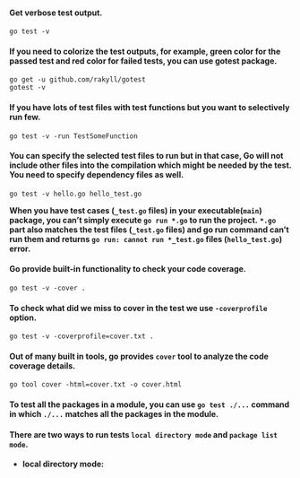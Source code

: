 #### Get verbose test output.
```
go test -v
```
#### If you need to colorize the test outputs, for example, green color for the passed test and red color for failed tests, you can use gotest package.
```
go get -u github.com/rakyll/gotest
gotest -v
```
#### If you have lots of test files with test functions but you want to selectively run few.
```
go test -v -run TestSomeFunction
```
#### You can specify the selected test files to run but in that case, Go will not include other files into the compilation which might be needed by the test. You need to specify dependency files as well.
```
go test -v hello.go hello_test.go
```
**When you have test cases (`_test.go` files) in your executable(`main`) package, you can’t simply execute `go run *.go` to run the project.**
**`*.go` part also matches the test files (`_test.go` files) and go run command can’t run them and returns `go run: cannot run *_test.go` files (`hello_test.go`) error.**

#### Go provide built-in functionality to check your code coverage.
```
go test -v -cover .
```

#### To check what did we miss to cover in the test we use `-coverprofile` option.
```
go test -v -coverprofile=cover.txt .
```

#### Out of many built in tools, go provides `cover` tool to analyze the code coverage details.
```
go tool cover -html=cover.txt -o cover.html
```

#### To test all the packages in a module, you can use `go test ./...` command in which `./...` matches all the packages in the module.

#### There are two ways to run tests `local directory mode` and `package list mode`.
- **local directory mode:**